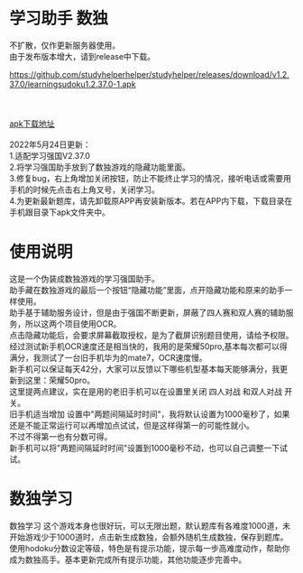 # 学习助手  数独
不扩散，仅作更新服务器使用。<br>
由于发布版本增大，请到release中下载。<br>


https://github.com/studyhelperhelper/studyhelper/releases/download/v1.2.37.0/learningsudoku1.2.37.0-1.apk<br>
<br>
<br>
<br>
<a href="https://github.com/studyhelperhelper/studyhelper/releases/download/untagged-c5264cea2b7e805e24e8/learningsudoku1.2.37.0-1.apk">apk下载地址</a><br/>
<br>
2022年5月24日更新：<br>1.适配学习强国V2.37.0<br>2.将学习强国助手放到了数独游戏的隐藏功能里面。<br>3.修复bug，右上角增加关闭按钮，防止不能终止学习的情况，接听电话或需要用手机的时候先点击右上角叉号，关闭学习。<br>4.为更新最新题库，请先卸载原APP再安装新版本。若在APP内下载，下载目录在手机跟目录下apk文件夹中。<br>

# 使用说明
这是一个伪装成数独游戏的学习强国助手。<br>
助手藏在数独游戏的最后一个按钮“隐藏功能”里面，点开隐藏功能和原来的助手一样使用。<br>
助手基于辅助服务设计，但是由于强国不断更新，屏蔽了四人赛和双人赛的辅助服务，所以这两个项目使用OCR。<br>
点击隐藏功能后，会要求屏幕截取授权，是为了截屏识别题目使用，请给予权限。<br>
经过测试新手机OCR速度还是相当快的，我用的是荣耀50pro,基本每次都可以得满分，我测试了一台旧手机华为的mate7，OCR速度慢。<br>
新手机可以保证每天42分，大家可以反馈以下哪些机型基本每天能够满分，我更新到这里：荣耀50pro。<br>
这里提两点建议，实在是用的老旧手机可以在设置里关闭 四人对战  和双人对战  开关。<br>
旧手机适当增加 设置中"两题间隔延时时间"，我将默认设置为1000毫秒了，如果还是不能正常运行可以再增加点试试，但是这样得第一的可能性就小。<br>
不过不得第一也有分数可得。<br>
新手机可以将"两题间隔延时时间"设置到1000毫秒不动，也可以自己调整一下试试。<br>
# 数独学习
数独学习 这个游戏本身也很好玩，可以无限出题，默认题库有各难度1000道，未开始游戏少于1000道时，点击新生成数独，会额外随机生成数独，保存到题库。<br>
使用hodoku分数设定等级，特色是有提示功能，提示每一步高难度动作，帮助你成为数独高手。基本更新完成所有提示功能，其他功能逐步完善中。<br>
<br>
